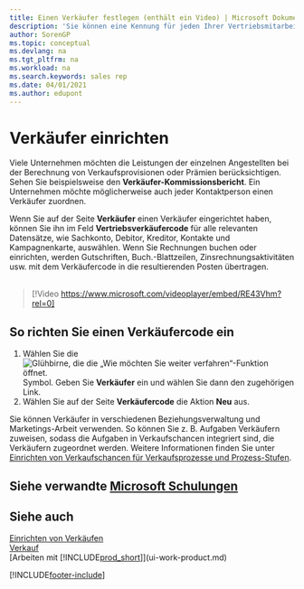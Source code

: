 ```yaml
---
title: Einen Verkäufer festlegen (enthält ein Video) | Microsoft Dokumente
description: 'Sie können eine Kennung für jeden Ihrer Vertriebsmitarbeiter einrichten, so dass Sie die Leistung eines Einzelnen verfolgen oder einem Kontakt einen Vertriebsmitarbeiter zuweisen können.'
author: SorenGP
ms.topic: conceptual
ms.devlang: na
ms.tgt_pltfrm: na
ms.workload: na
ms.search.keywords: sales rep
ms.date: 04/01/2021
ms.author: edupont
---
```

# Verkäufer einrichten

Viele Unternehmen möchten die Leistungen der einzelnen Angestellten bei der Berechnung von Verkaufsprovisionen oder Prämien berücksichtigen. Sehen Sie beispielsweise den **Verkäufer-Kommissionsbericht**. Ein Unternehmen möchte möglicherweise auch jeder Kontaktperson einen Verkäufer zuordnen.

Wenn Sie auf der Seite **Verkäufer** einen Verkäufer eingerichtet haben, können Sie ihn im Feld **Vertriebsverkäufercode** für alle relevanten Datensätze, wie Sachkonto, Debitor, Kreditor, Kontakte und Kampagnenkarte, auswählen. Wenn Sie Rechnungen buchen oder einrichten, werden Gutschriften, Buch.-Blattzeilen, Zinsrechnungsaktivitäten usw. mit dem Verkäufercode in die resultierenden Posten übertragen.
<br><br>  
> [!Video https://www.microsoft.com/videoplayer/embed/RE43Vhm?rel=0]

## So richten Sie einen Verkäufercode ein

1. Wählen Sie die ![Glühbirne, die die „Wie möchten Sie weiter verfahren“-Funktion öffnet.](media/ui-search/search_small.png "Wie möchten Sie weiter verfahren?") Symbol. Geben Sie **Verkäufer** ein und wählen Sie dann den zugehörigen Link.
2. Wählen Sie auf der Seite **Verkäufercode** die Aktion **Neu** aus.

Sie können Verkäufer in verschiedenen Beziehungsverwaltung und Marketings-Arbeit verwenden. So können Sie z. B. Aufgaben Verkäufern zuweisen, sodass die Aufgaben in Verkaufschancen integriert sind, die Verkäufern zugeordnet werden. Weitere Informationen finden Sie unter [Einrichten von Verkaufschancen für Verkaufsprozesse und Prozess-Stufen](marketing-how-setup-opportunity-sales-cycles-stages.md).

## Siehe verwandte [Microsoft Schulungen](/training/modules/trade-master-data-dynamics-365-business-central/)

## Siehe auch

[Einrichten von Verkäufen](sales-setup-sales.md)  
[Verkauf](sales-manage-sales.md)  
[Arbeiten mit [!INCLUDE[prod_short](includes/prod_short.md)]](ui-work-product.md)  


[!INCLUDE[footer-include](includes/footer-banner.md)]
